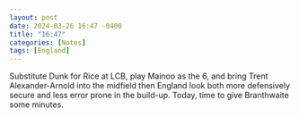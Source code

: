 ```yaml
---
layout: post
date: 2024-03-26 16:47 -0400
title: "16:47"
categories: [Notes]
tags: [England]
---
```


Substitute Dunk for Rice at LCB, play Mainoo as the 6, and bring Trent Alexander-Arnold into the midfield then England look both more defensively secure and less error prone in the build-up. Today, time to give Branthwaite some minutes.


